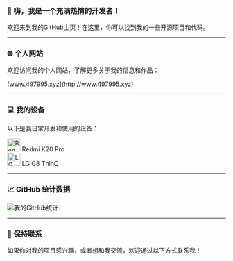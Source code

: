 ### 👋 嗨，我是一个充满热情的开发者！

欢迎来到我的GitHub主页！在这里，你可以找到我的一些开源项目和代码。

---

### 🌐 个人网站

欢迎访问我的个人网站，了解更多关于我的信息和作品：

[www.497995.xyz](http://www.497995.xyz)

---

### 💻 我的设备

以下是我日常开发和使用的设备：

<p align="left">
    <img src="https://cdn.jsdelivr.net/npm/simple-icons@v13/icons/xiaomi.svg" alt="Redmi" width="30" height="30" />
    Redmi K20 Pro
    <br>
    <img src="https://cdn.jsdelivr.net/npm/simple-icons@v13/icons/lg.svg" alt="LG" width="30" height="30" />
    LG G8 ThinQ
</p>

---

### 📈 GitHub 统计数据

![我的GitHub统计](https://github-readme-stats.vercel.app/api?username=hxsyzl&show_icons=true&theme=radical)

---

### 🤝 保持联系

如果你对我的项目感兴趣，或者想和我交流，欢迎通过以下方式联系我！
